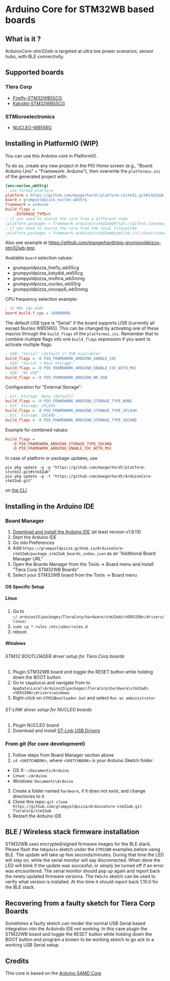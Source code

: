 # Arduino Core for STM32WB based boards

## What is it ?

ArduinoCore-stm32wb is targeted at ultra low power scenarios, sensor hubs, with BLE connectivity.


## Supported boards

### Tlera Corp
 * [Firefly-STM32WB55CG](https://www.tindie.com/products/TleraCorp/firefly-ble-development-board)
 * [Katydid-STM32WB55CG](https://www.tindie.com/products/tleracorp/katydid-wearable-ble-sensor-board)

### STMicroelectronics
 * [NUCLEO-WB55RG](https://www.st.com/content/st_com/en/products/evaluation-tools/product-evaluation-tools/stm32-nucleo-expansion-boards/p-nucleo-wb55.html)

## Installing in PlatformIO (WIP)

You can use this Arduino core in PlatformIO. 

To do so, create any new project in the PIO Home screen (e.g., "Board: Arduino Uno" + "Framework: Arduino"), then overwrite the `platformio.ini` of the generated project with:

```ini
[env:nucleo_wb55rg]
; use forked platform
platform = https://github.com/maxgerhardt/platform-ststm32.git#stm32wb
board = grumpyoldpizza_nucleo_wb55rg
framework = arduino
build_flags = 
    -DSTORAGE_TYPE=0
; if you need to source the core from a different repo
;platform_packages = framework-arduinoststm32wb@https://github.com/maxgerhardt/ArduinoCore-stm32wb.git
; if you need to source the core from the local filesystem
;platform_packages = framework-arduinoststm32wb@symlink://C:\Users\User\Desktop\dev\ArduinoCore-stm32wb
```

Also see example at https://github.com/maxgerhardt/pio-grumpyoldpizza-stm32wb-test.

Available `board` selection values:
* grumpyoldpizza_firefly_wb55cg
* grumpyoldpizza_katydid_wb55cg
* grumpyoldpizza_mothra_wb5mmg
* grumpyoldpizza_nucleo_wb55rg
* grumpyoldpizza_snoopy6_wb5mmg

CPU frequency selection example:
```ini
; 16 MHz (No USB)
board_build.f_cpu = 16000000L
```

The default USB type is "Serial" if the board supports USB (currently all except Nucleo WB55RG).
This can be changed by activating one of these macros through the `build_flags` of the `platformoi.ini`.
Remember that to combine multiple flags into one `build_flags` expression if you want to activate multiple flags.

```ini
; USB: "Serial" (default if USB available)
build_flags = -D PIO_FRAMEWORK_ARDUINO_ENABLE_CDC
; USB: "Serial + Mass Storage"
build_flags = -D PIO_FRAMEWORK_ARDUINO_ENABLE_CDC_WITH_MSC
; USB: "No USB"
build_flags = -D PIO_FRAMEWORK_ARDUINO_NO_USB
```

Configuration for "External Storage":

```ini
; Ext. Storage: None (default)
build_flags = -D PIO_FRAMEWORK_ARDUINO_STORAGE_TYPE_NONE
; Ext. Storage: SFLASH
build_flags = -D PIO_FRAMEWORK_ARDUINO_STORAGE_TYPE_SFLASH
; Ext. Storage: SDCARD
build_flags = -D PIO_FRAMEWORK_ARDUINO_STORAGE_TYPE_SDCARD
```

Example for combined values:
```ini
build_flags = 
   -D PIO_FRAMEWORK_ARDUINO_STORAGE_TYPE_SDCARD
   -D PIO_FRAMEWORK_ARDUINO_ENABLE_CDC_WITH_MSC
```

In case of platform or package updates, use
```
pio pkg update -g -p "https://github.com/maxgerhardt/platform-ststm32.git#stm32wb"
pio pkg update -g -t "https://github.com/maxgerhardt/ArduinoCore-stm32wb.git"
```

on [the CLI](https://docs.platformio.org/en/stable/integration/ide/vscode.html#platformio-core-cli).

## Installing in the Arduino IDE

### Board Manager

 1. [Download and install the Arduino IDE](https://www.arduino.cc/en/Main/Software) (at least version v1.8.13)
 2. Start the Arduino IDE
 3. Go into Preferences
 4. Add `https://grumpyoldpizza.github.io/ArduinoCore-stm32wb/package_stm32wb_boards_index.json` as an "Additional Board Manager URL"
 5. Open the Boards Manager from the Tools -> Board menu and install "Tlera Corp STM32WB Boards"
 6. Select your STM32WB board from the Tools -> Board menu

#### OS Specific Setup

##### Linux

 1. Go to `~/.arduino15/packages/TleraCorp/hardware/stm32wb/<VERSION>/drivers/linux/`
 2. `sudo cp *.rules /etc/udev/rules.d`
 3. reboot

##### Windows

###### STM32 BOOTLOADER driver setup for Tlera Corp boards

 1. Plugin STM32WB board and toggle the RESET button while holding down the BOOT button
 2. Go to `%AppData%` and navigate from to `AppData\Local\Arduino15\packages\TleraCorp\hardware\stm32wb\<VERSION>\drivers\windows`
 3. Right-click on `STM32Bootloader.bat` and select `Run as administrator`

###### ST-LINK driver setup for NUCLEO boards

 1. Plugin NUCLEO board
 2. Download and install [ST-Link USB Drivers](http://www.st.com/en/embedded-software/stsw-link009.html)

### From git (for core development)

 1. Follow steps from Board Manager section above
 2. `cd <SKETCHBOOK>`, where `<SKETCHBOOK>` is your Arduino Sketch folder:
  * OS X: `~/Documents/Arduino`
  * Linux: `~/Arduino`
  * Windows: `Documents\Arduino`
 3. Create a folder named `hardware`, if it does not exist, and change directories to it
 4. Clone this repo: `git clone https://github.com/grumpyoldpizza/ArduinoCore-stm32wb.git TleraCorp/stm32wb`
 5. Restart the Arduino IDE

## BLE / Wireless stack firmware installation

 STM32WB uses encrypted/signed firmware images for the BLE stack. Please flash the `FWUpdate` sketch under the `STM32WB` examples before using BLE. The update will take up few seconds/minutes. During that time the LED will stay on, while the serial monitor will say disconnected. When done the LED will blink if the update was succesful, or simply be turned off if an error was encountered. The serial monitor should pop up again and report back the newly updated firmware versions. The `FWInfo` sketch can be used to verify what version is installed. At this time it should report back 1.10.0 for the BLE stack.

## Recovering from a faulty sketch for Tlera Corp Boards

 Sometimes a faulty sketch can render the normal USB Serial based integration into the Arduindo IDE not working. In this case plugin the STM32WB board and toggle the RESET button while holding down the BOOT button and program a known to be working sketch to go ack to a working USB Serial setup.

## Credits

This core is based on the [Arduino SAMD Core](https://github.com/arduino/ArduinoCore-samd)

